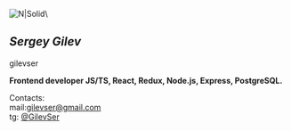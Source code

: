 ![N|Solid](https://avatars.githubusercontent.com/u/63256544?v=4)\

## _Sergey Gilev_

gilevser

**Frontend developer JS/TS, React, Redux, Node.js, Express, PostgreSQL.**

Contacts:\
mail:[gilevser@gmail.com](mailto:gilevser@gmail.com)\
tg: [@GilevSer](https://t.me/)